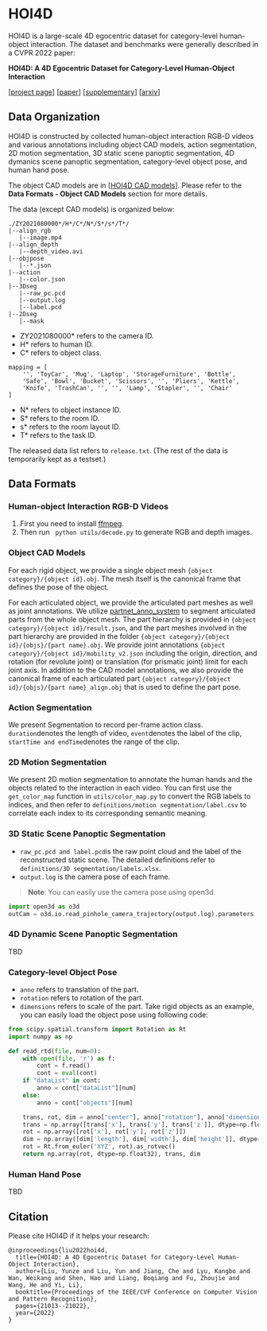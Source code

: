 # HOI4D

HOI4D is a large-scale 4D egocentric dataset for category-level human-object interaction. The dataset and benchmarks were generally described in a CVPR 2022 paper:

**HOI4D: A 4D Egocentric Dataset for Category-Level Human-Object Interaction**

[[project page](https://hoi4d.github.io/)] [[paper](https://hoi4d.github.io/HOI4D_cvpr2022.pdf)] [[supplementary](https://hoi4d.github.io/supp_cvpr2022.pdf)] [[arxiv](https://arxiv.org/pdf/2203.01577.pdf)]

## Data Organization

HOI4D is constructed by collected human-object interaction RGB-D videos and various annotations including object CAD models, action segmentation, 2D motion segmentation, 3D static scene panoptic segmentation, 4D dymanics scene panoptic segmentation, category-level object pose, and human hand pose.

The object CAD models are in [[HOI4D CAD models](https://drive.google.com/file/d/1evpTI51UpDg_a1kAGXQdkfSd0DlI1_Gl/view?usp=sharing)]. Please refer to the **Data Formats - Object CAD Models** section for more details.

The data (except CAD models) is organized below:
```
./ZY2021080000*/H*/C*/N*/S*/s*/T*/
|--align_rgb
   |--image.mp4
|--align_depth
   |--depth_video.avi
|--objpose
   |--*.json
|--action
   |--color.json
|--3Dseg
   |--raw_pc.pcd
   |--output.log
   |--label.pcd
|--2Dseg
   |--mask
```
- ZY2021080000* refers to the camera ID.
- H* refers to human ID.
- C* refers to object class.    
```
mapping = [
    '', 'ToyCar', 'Mug', 'Laptop', 'StorageFurniture', 'Bottle',
    'Safe', 'Bowl', 'Bucket', 'Scissors', '', 'Pliers', 'Kettle',
    'Knife', 'TrashCan', '', '', 'Lamp', 'Stapler', '', 'Chair'
]
```
- N* refers to object instance ID.
- S* refers to the room ID.
- s* refers to the room layout ID.
- T* refers to the task ID.

The released data list refers to ```release.txt```. (The rest of the data is temporarily kept as a testset.)
## Data Formats

### Human-object Interaction RGB-D Videos
1. First you need to install [ffmpeg](https://ffmpeg.org/).
2. Then run ``` python utils/decode.py``` to generate RGB and depth images.
### Object CAD Models

For each rigid object, we provide a single object mesh ```{object category}/{object id}.obj```. The mesh itself is the canonical frame that defines the pose of the object.

For each articulated object, we provide the articulated part meshes as well as joint annotations. We utilize [partnet_anno_system](https://github.com/daerduoCarey/partnet_anno_system) to segment articulated parts from the whole object mesh. The part hierarchy is provided in ```{object category}/{object id}/result.json```, and the part meshes involved in the part hierarchy are provided in the folder ```{object category}/{object id}/{objs}/{part name}.obj```. We provide joint annotations ```{object category}/{object id}/mobility_v2.json``` including the origin, direction, and rotation (for revolute joint) or translation (for prismatic joint) limit for each joint axis. In addition to the CAD model annotations, we also provide the canonical frame of each articulated part ```{object category}/{object id}/{objs}/{part name}_align.obj``` that is used to define the part pose.

### Action Segmentation

We present Segmentation to record per-frame action class. ```duration```denotes the length of video, ```event```denotes the label of the clip, ```startTime and endTime```denotes the range of the clip.


### 2D Motion Segmentation

We present 2D motion segmentation to annotate the human hands and the objects related to the interaction in each video. You can first use the ```get_color_map``` function in ```utils/color_map.py``` to convert the RGB labels to indices, and then refer to ```definitions/motion segmentation/label.csv``` to correlate each index to its corresponding semantic meaning.

### 3D Static Scene Panoptic Segmentation

- ```raw_pc.pcd and label.pcd```is the raw point cloud and the label of the reconstructed static scene. 
The detailed definitions refer to ```definitions/3D segmentation/labels.xlsx```.
- ```output.log``` is the camera pose of each frame.
>**Note**: You can easily use the camera pose using open3d.
```python
import open3d as o3d
outCam = o3d.io.read_pinhole_camera_trajectory(output.log).parameters
```
### 4D Dynamic Scene Panoptic Segmentation
TBD
### Category-level Object Pose
- ```anno``` refers to translation of the part.
- ```rotation``` refers to rotation of the part.
- ```dimensions``` refers to scale of the part.
Take rigid objects as an example, you can easily load the object pose using following code: 
```python
from scipy.spatial.transform import Rotation as Rt
import numpy as np

def read_rtd(file, num=0):
    with open(file, 'r') as f:
        cont = f.read()
        cont = eval(cont)
    if "dataList" in cont:
        anno = cont["dataList"][num]
    else:
        anno = cont["objects"][num]

    trans, rot, dim = anno["center"], anno["rotation"], anno["dimensions"]
    trans = np.array([trans['x'], trans['y'], trans['z']], dtype=np.float32)
    rot = np.array([rot['x'], rot['y'], rot['z']])
    dim = np.array([dim['length'], dim['width'], dim['height']], dtype=np.float32)
    rot = Rt.from_euler('XYZ', rot).as_rotvec()
    return np.array(rot, dtype=np.float32), trans, dim
```
### Human Hand Pose

TBD

## Citation

Please cite HOI4D if it helps your research: 

```x
@inproceedings{liu2022hoi4d,
  title={HOI4D: A 4D Egocentric Dataset for Category-Level Human-Object Interaction},
  author={Liu, Yunze and Liu, Yun and Jiang, Che and Lyu, Kangbo and Wan, Weikang and Shen, Hao and Liang, Boqiang and Fu, Zhoujie and Wang, He and Yi, Li},
  booktitle={Proceedings of the IEEE/CVF Conference on Computer Vision and Pattern Recognition},
  pages={21013--21022},
  year={2022}
}
```
